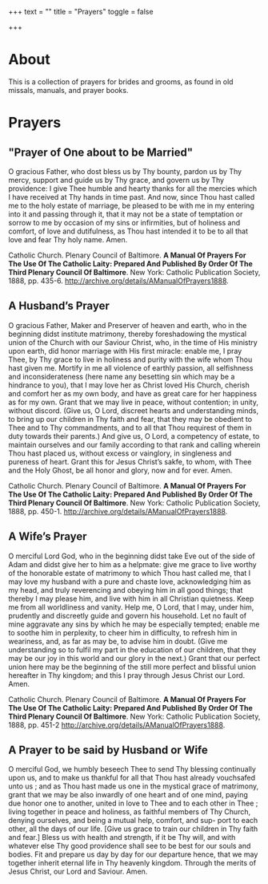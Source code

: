 +++
text = ""
title = "Prayers"
toggle = false

+++

# About

This is a collection of prayers for brides and grooms, as found in old missals, manuals, and prayer books.

# Prayers

## "Prayer of One about to be Married" 

O gracious Father, who dost bless us by Thy bounty, pardon us by Thy mercy, support and guide us by Thy grace, and govern us by Thy providence: I give Thee humble and hearty thanks for all the mercies which I have received at Thy hands in time past. And now, since Thou hast called me to the holy estate of marriage, be pleased to be with me in my entering into it and passing through it, that it may not be a state of temptation or sorrow to me by occasion of my sins or infirmities, but of holiness and comfort, of love and dutifulness, as Thou hast intended it to be to all that love and fear Thy holy name. Amen. 

Catholic Church. Plenary Council of Baltimore. **A Manual Of Prayers For The Use Of The Catholic Laity: Prepared And Published By Order Of The Third Plenary Council Of Baltimore**. New York: Catholic Publication Society, 1888, pp. 435-6. http://archive.org/details/AManualOfPrayers1888.

## A Husband’s Prayer

O gracious Father, Maker and Preserver of heaven and earth, who in the beginning didst institute matrimony, thereby foreshadowing the mystical union of the Church with our Saviour Christ, who, in the time of His ministry upon earth, did honor marriage with His first miracle: enable me, I pray Thee, by Thy grace to live in holiness and purity with the wife whom Thou hast given me. Mortify in me all violence of earthly passion, all selfishness and inconsiderateness (here name any besetting sin which may be a hindrance to you), that I may love her as Christ loved His Church, cherish and comfort her as my own body, and have as great care for her happiness as for my own. Grant that we may live in peace, without contention; in unity, without discord. (Give us, O Lord, discreet hearts and understanding minds, to bring up our children in Thy faith and fear, that they may be obedient to Thee and to Thy commandments, and to all 
that Thou requirest of them in duty towards their parents.) And give us, O Lord, a competency of estate, to maintain ourselves and our family according to that rank and calling wherein Thou hast placed us, without excess or vainglory, in singleness and pureness of heart. Grant this for Jesus Christ’s sakfe, to whom, with Thee and the Holy Ghost, be all honor and glory, now and for ever. Amen. 

Catholic Church. Plenary Council of Baltimore. **A Manual Of Prayers For The Use Of The Catholic Laity: Prepared And Published By Order Of The Third Plenary Council Of Baltimore**. New York: Catholic Publication Society, 1888, pp. 450-1. http://archive.org/details/AManualOfPrayers1888.

## A Wife’s Prayer

O merciful Lord God, who in the beginning didst take Eve out of the side of Adam and didst give her to him as a helpmate: give me grace to live worthy of the honorable estate of matrimony to which Thou hast called me, that I may love my husband with a pure and chaste love, acknowledging him as my head, and truly reverencing and obeying him in all good things; that thereby I may please him, and live with him in all Christian quietness. Keep me from all worldliness and vanity. Help me, O Lord, that I may, under him, prudently and discreetly guide and govern his household. Let no fault of mine aggravate any sins by which he may be especially tempted; enable me to soothe him in perplexity, to cheer him in difficulty, to refresh him in weariness, and, as far as may be, to advise him in doubt. (Give me understanding so to fulfil my part in the education of our children, that they may be our joy in this world and our glory in the next.) Grant that our perfect union here may be the beginning of the still more perfect and blissful union hereafter in Thy kingdom; and this I pray through Jesus Christ our Lord. Amen. 

Catholic Church. Plenary Council of Baltimore. **A Manual Of Prayers For The Use Of The Catholic Laity: Prepared And Published By Order Of The Third Plenary Council Of Baltimore**. New York: Catholic Publication Society, 1888, pp. 451-2 http://archive.org/details/AManualOfPrayers1888.

## A Prayer to be said by Husband or Wife

O merciful God, we humbly beseech Thee to 
send Thy blessing continually upon us, and to 
make us thankful for all that Thou hast already 
vouchsafed unto us ; and as Thou hast made us one in 
the mystical grace of matrimony, grant that we may 
be also inwardly of one heart and of one mind, paying 
due honor one to another, united in love to Thee and 
to each other in Thee ; living together in peace and 
holiness, as faithful members of Thy Church, denying 
ourselves, and being a mutual help, comfort, and sup- 
port to each other, all the days of our life. [Give us 
grace to train our children in Thy faith and fear.] 
Bless us with health and strength, if it be Thy will, 
and with whatever else Thy good providence shall see 
to be best for our souls and bodies. Fit and prepare 
us day by day for our departure hence, that we may 
together inherit eternal life in Thy heavenly kingdom. 
Through the merits of Jesus Christ, our Lord and 
Saviour. Amen. 
